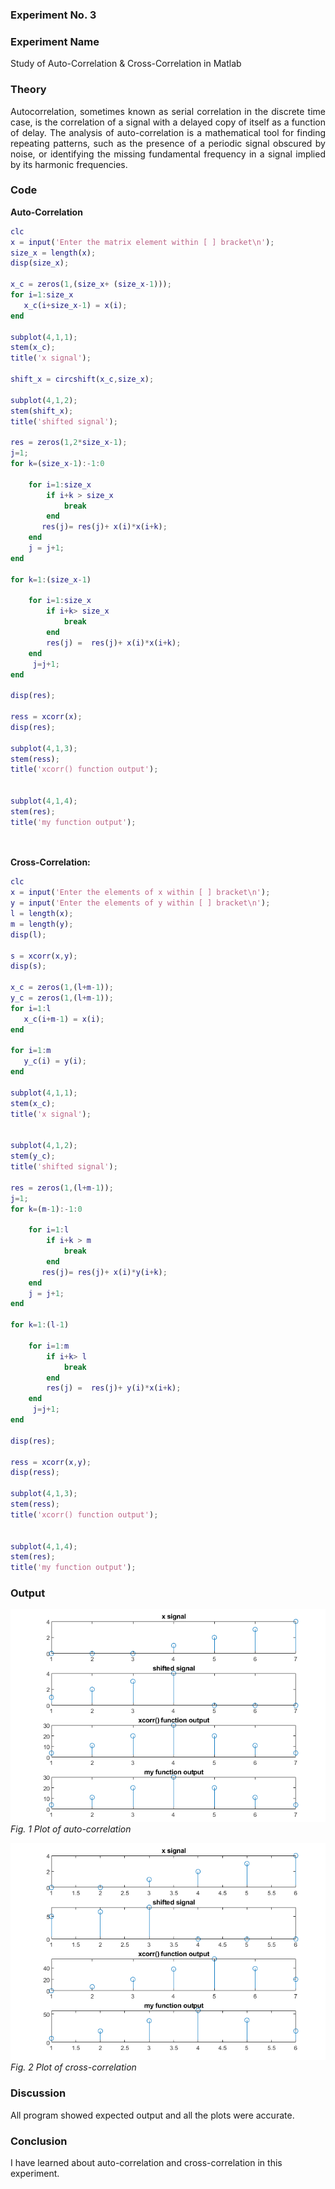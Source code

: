 ### Experiment No. 3
### Experiment Name 
Study of Auto-Correlation & Cross-Correlation in Matlab
### Theory
<div style='text-align: justify;'>
Autocorrelation, sometimes known as serial correlation in the discrete time case, is the correlation of a signal with a delayed copy of itself as a function of delay. The analysis of auto-correlation is a mathematical tool for finding repeating patterns, such as the presence of a periodic signal obscured by noise, or identifying the missing fundamental frequency in a signal implied by its harmonic frequencies.

</div>
 
### Code
**Auto-Correlation**
```Matlab
clc
x = input('Enter the matrix element within [ ] bracket\n');
size_x = length(x);
disp(size_x);

x_c = zeros(1,(size_x+ (size_x-1)));
for i=1:size_x
   x_c(i+size_x-1) = x(i); 
end

subplot(4,1,1);
stem(x_c);
title('x signal');

shift_x = circshift(x_c,size_x);

subplot(4,1,2);
stem(shift_x);
title('shifted signal');

res = zeros(1,2*size_x-1);
j=1;
for k=(size_x-1):-1:0
    
    for i=1:size_x
        if i+k > size_x 
            break
        end
       res(j)= res(j)+ x(i)*x(i+k);
    end
    j = j+1;
end

for k=1:(size_x-1) 
    
    for i=1:size_x
        if i+k> size_x
            break
        end
        res(j) =  res(j)+ x(i)*x(i+k);
    end
     j=j+1;
end

disp(res);

ress = xcorr(x);
disp(res);

subplot(4,1,3);
stem(ress);
title('xcorr() function output');


subplot(4,1,4);
stem(res);
title('my function output');

    

```

**Cross-Correlation:**
```Matlab
clc
x = input('Enter the elements of x within [ ] bracket\n');
y = input('Enter the elements of y within [ ] bracket\n');
l = length(x);
m = length(y);
disp(l);

s = xcorr(x,y);
disp(s);

x_c = zeros(1,(l+m-1));
y_c = zeros(1,(l+m-1));
for i=1:l
   x_c(i+m-1) = x(i); 
end

for i=1:m
   y_c(i) = y(i); 
end

subplot(4,1,1);
stem(x_c);
title('x signal');


subplot(4,1,2);
stem(y_c);
title('shifted signal');

res = zeros(1,(l+m-1));
j=1;
for k=(m-1):-1:0
    
    for i=1:l
        if i+k > m
            break
        end
       res(j)= res(j)+ x(i)*y(i+k);
    end
    j = j+1;
end

for k=1:(l-1) 
    
    for i=1:m
        if i+k> l
            break
        end
        res(j) =  res(j)+ y(i)*x(i+k);
    end
     j=j+1;
end

disp(res);

ress = xcorr(x,y);
disp(ress);

subplot(4,1,3);
stem(ress);
title('xcorr() function output');


subplot(4,1,4);
stem(res);
title('my function output');   

```


### Output
![sdfsflskf](Lab03_output_1.png)
*Fig. 1 Plot of auto-correlation*

![sdfsflskf](Lab03_output_2.png) 
*Fig. 2 Plot of cross-correlation*


### Discussion
All program showed expected output and all the plots were accurate.  

### Conclusion
I have learned about auto-correlation and cross-correlation in this experiment. 




